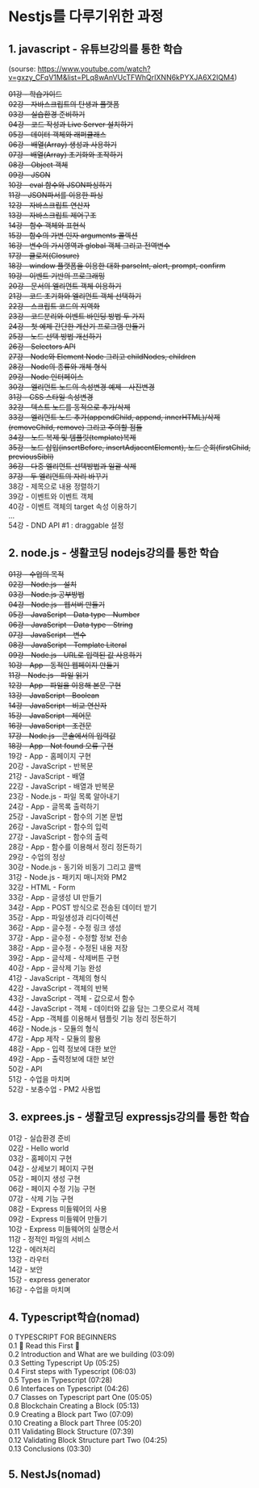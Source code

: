 # Nestjs를 다루기위한 과정
## 1.  javascript - 유튜브강의를 통한 학습
(sourse: https://www.youtube.com/watch?v=gxzy_CFqV1M&list=PLq8wAnVUcTFWhQrIXNN6kPYXJA6X2IQM4)

~~01강 - 학습가이드   
02강 - 자바스크립트의 탄생과 플랫폼    
03강 - 실습환경 준비하기  
04강 - 코드 작성과 Live Server 설치하기  
05강 - 데이터 객체와 래퍼클래스  
06강 - 배열(Array) 생성과 사용하기  
07강 - 배열(Array) 초기화와 조작하기  
08강 - Object 객체  
09강 - JSON    
10강 - eval 함수와 JSON파싱하기  
11강 - JSON파서를 이용한 파싱  
12강 - 자바스크립트 연산자  
13강 - 자바스크립트 제어구조  
14강 - 함수 객체와 표현식  
15강 - 함수의 가변 인자 arguments 콜렉션  
16강 - 변수의 가시영역과 global 객체 그리고 전역변수  
17강 - 클로저(Closure)  
18강 - window 플랫폼을 이용한 대화 parseInt, alert, prompt, confirm  
19강 - 이벤트 기반의 프로그래밍  
20강 - 문서의 엘리먼트 객체 이용하기  
21강 - 코드 초기화와 엘리먼트 객체 선택하기  
22강 - 스크립트 코드의 지역화  
23강 - 코드분리와 이벤트 바인딩 방법 두 가지  
24강 - 첫 예제 간단한 계산기 프로그램 만들기  
25강 - 노드 선택 방법 개선하기  
26강 - Selectors API  
27강 - Node와 Element Node 그리고 childNodes, children  
28강 - Node의 종류와 개체 형식  
29강 - Node 인터페이스  
30강 - 엘리먼트 노드의 속성변경 예제 - 사진변경  
31강 - CSS 스타일 속성변경  
32강 - 텍스트 노드를 동적으로 추가/삭제  
33강 - 엘리먼트 노드 추가(appendChild, append, innerHTML)/삭제(removeChild, remove) 그리고 주의할 점들  
34강 - 노드 복제 및 템플릿(template)복제  
35강 - 노드 삽입(insertBefore, insertAdjacentElement), 노드 순회(firstChild, previousSibli)    
36강 - 다중 엘리먼트 선택방법과 일괄 삭제  
37강 - 두 엘리먼트의 자리 바꾸기~~    
38강 - 제목으로 내용 정렬하기  
39강 - 이벤트와 이벤트 객체  
40강 - 이벤트 객체의 target 속성 이용하기  
...  
54강 - DND API #1 : draggable 설정  



## 2.  node.js - 생활코딩 nodejs강의를 통한 학습 

~~01강 - 수업의 목적  
02강 - Node.js - 설치  
03강 - Node.js 공부방법  
04강 - Node.js - 웹서버 만들기  
05강 - JavaScript - Data type - Number  
06강 - JavaScript - Data type - String  
07강 - JavaScript - 변수  
08강 - JavaScript - Template Literal  
09강 - Node.js - URL로 입력된 값 사용하기  
10강 - App - 동적인 웹페이지 만들기  
11강 - Node.js - 파일 읽기  
12강 - App - 파일을 이용해 본문 구현  
13강 - JavaScript - Boolean  
14강 - JavaScript - 비교 연산자  
15강 - JavaScript - 제어문  
16강 - JavaScript - 조건문  
17강 - Node.js - 콘솔에서의 입력값    
18강 - App - Not found 오류 구현~~  
19강 - App - 홈페이지 구현  
20강 - JavaScript - 반복문  
21강 - JavaScript - 배열  
22강 - JavaScript - 배열과 반복문  
23강 - Node.js - 파일 목록 알아내기  
24강 - App - 글목록 출력하기  
25강 - JavaScript - 함수의 기본 문법  
26강 - JavaScript - 함수의 입력    
27강 - JavaScript - 함수의 출력  
28강 - App - 함수를 이용해서 정리 정돈하기  
29강 - 수업의 정상  
30강 - Node.js - 동기와 비동기 그리고 콜백  
31강 - Node.js - 패키지 매니저와 PM2  
32강 - HTML - Form  
33강 - App - 글생성 UI 만들기  
34강 - App - POST 방식으로 전송된 데이터 받기  
35강 - App - 파일생성과 리다이렉션  
36강 - App - 글수정 - 수정 링크 생성  
37강 - App - 글수정 - 수정할 정보 전송  
38강 - App - 글수정 - 수정된 내용 저장  
39강 - App - 글삭제 - 삭제버튼 구현  
40강 - App - 글삭제 기능 완성  
41강 - JavaScript - 객체의 형식  
42강 - JavaScript - 객체의 반복  
43강 - JavaScript - 객체 - 값으로서 함수  
44강 - JavaScript - 객체 - 데이터와 값을 담는 그릇으로서 객체  
45강 - App -객체를 이용해서 템플릿 기능 정리 정돈하기  
46강 - Node.js - 모듈의 형식  
47강 - App 제작 - 모듈의 활용  
48강 - App - 입력 정보에 대한 보안  
49강 - App - 출력정보에 대한 보안  
50강 - API  
51강 - 수업을 마치며  
52강 - 보충수업 - PM2 사용법  



## 3.  exprees.js - 생활코딩 expressjs강의를 통한 학습  
01강 - 실습환경 준비  
02강 - Hello world  
03강 - 홈페이지 구현  
04강 - 상세보기 페이지 구현  
05강 - 페이지 생성 구현  
06강 - 페이지 수정 기능 구현  
07강 - 삭제 기능 구현  
08강 - Express 미들웨어의 사용  
09강 - Express 미들웨어 만들기  
10강 - Express 미들웨어의 실행순서  
11강 - 정적인 파일의 서비스  
12강 - 에러처리  
13강 - 라우터  
14강 - 보안  
15강 - express generator  
16강 - 수업을 마치며  

## 4. Typescript학습(nomad)  

0 TYPESCRIPT FOR BEGINNERS  
0.1 🚨 Read this First 🚨  
0.2 Introduction and What are we building (03:09)  
0.3 Setting Typescript Up (05:25)  
0.4 First steps with Typescript (06:03)   
0.5 Types in Typescript (07:28)  
0.6 Interfaces on Typescript (04:26)  
0.7 Classes on Typescript part One (05:05)  
0.8 Blockchain Creating a Block (05:13)  
0.9 Creating a Block part Two (07:09)  
0.10 Creating a Block part Three (05:20)  
0.11 Validating Block Structure (07:39)  
0.12 Validating Block Structure part Two (04:25)  
0.13 Conclusions (03:30)  


## 5. NestJs(nomad)
